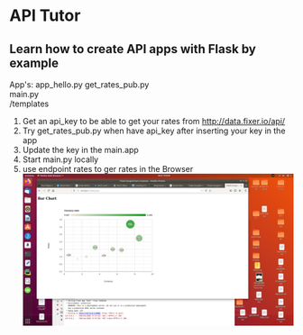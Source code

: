 # API Tutor

## Learn how to create API apps with Flask by example


 App's: app_hello.py get_rates_pub.py  
        main.py  
        /templates

1. Get an api_key to be able to get your rates from
   http://data.fixer.io/api/
2. Try get_rates_pub.py when have api_key after inserting your key in
   the app
3. Update the key in the main.app
4.  Start main.py locally
5.  use endpoint rates to ger rates in the Browser
![Buble_image.png](Buble_image.png)
